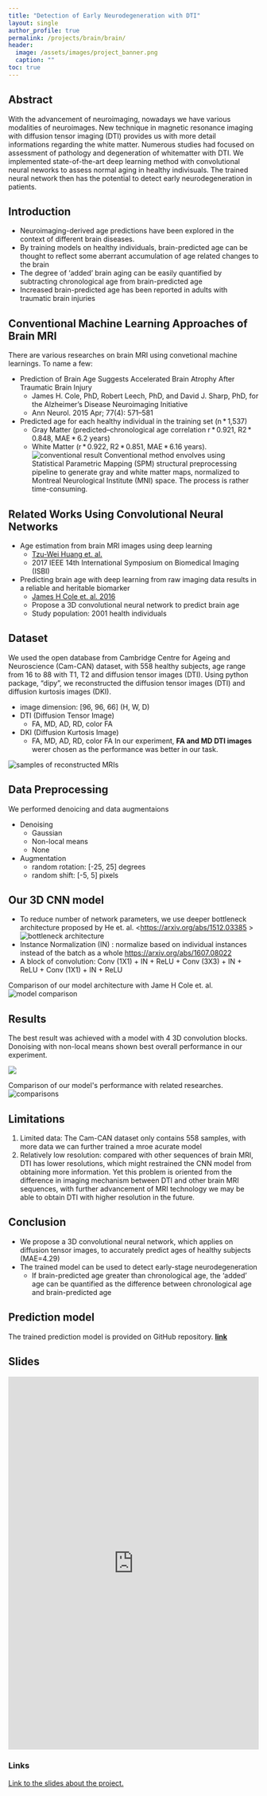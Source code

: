 ```yaml
---
title: "Detection of Early Neurodegeneration with DTI"
layout: single
author_profile: true
permalink: /projects/brain/brain/
header:
  image: /assets/images/project_banner.png
  caption: ""
toc: true
---
```


## Abstract
With the advancement of neuroimaging, nowadays we have various modalities of neuroimages. New technique in magnetic resonance imaging with diffusion tensor imaging (DTI) provides us with more detail informations regarding the white matter. Numerous studies had focused on assessment of pathology and degeneration of whitematter with DTI. 
We implemented state-of-the-art deep learning method with convolutional neural neworks to assess normal aging in healthy indivisuals. The trained neural network then has the potential to detect early neurodegeneration in patients.

## Introduction
- Neuroimaging-derived age predictions have been explored in the context of different brain diseases. 
- By training models on healthy individuals, brain-predicted age can be thought to reflect some aberrant accumulation of age related changes to the brain
- The degree of ‘added’ brain aging can be easily quantified by subtracting chronological age from brain-predicted age
- Increased brain-predicted age has been reported in adults with traumatic brain injuries

## Conventional Machine Learning Approaches of Brain MRI
There are various researches on brain MRI using convetional machine learnings. To name a few:
- Prediction of Brain Age Suggests Accelerated Brain Atrophy After Traumatic Brain Injury
   - James H. Cole, PhD, Robert Leech, PhD, and David J. Sharp, PhD, for the Alzheimer’s Disease Neuroimaging Initiative
   - Ann Neurol. 2015 Apr; 77(4): 571–581
- Predicted age for each healthy individual in the training set (n * 1,537)
   - Gray Matter (predicted–chronological age correlation r * 0.921, R2 * 0.848, MAE * 6.2 years)
   - White Matter (r * 0.922, R2 * 0.851, MAE * 6.16 years).
![conventional result](/assets/images/neuro/conventional.png)
Conventional method envolves using Statistical Parametric Mapping (SPM) structural preprocessing pipeline to generate gray and white matter maps, normalized to Montreal Neurological Institute (MNI) space. The process is rather time-consuming.

## Related Works Using Convolutional Neural Networks
- Age estimation from brain MRI images using deep learning
   - [Tzu-Wei Huang et. al.](http://www.cs.nthu.edu.tw/~htchen/aemri/aemri.pdf)
   - 2017 IEEE 14th International Symposium on Biomedical Imaging (ISBI)
- Predicting brain age with deep learning from raw imaging data results in a reliable and heritable biomarker
   - [James H Cole et. al. 2016](https://arxiv.org/abs/1612.02572)
   - Propose a 3D convolutional neural network to predict brain age
   - Study population: 2001 health individuals

## Dataset
We used the open database from Cambridge Centre for Ageing and Neuroscience (Cam-CAN) dataset, with 558 healthy subjects, age range from 16 to 88 with T1, T2 and diffusion tensor images (DTI).
Using python package, “dipy”, we reconstructed the diffusion tensor images (DTI) and diffusion kurtosis images (DKI).
- image dimension: [96, 96, 66] (H, W, D)
- DTI (Diffusion Tensor Image)
   - FA, MD, AD, RD, color FA
- DKI (Diffusion Kurtosis Image)
   - FA, MD, AD, RD, color FA
In our experiment, **FA and MD DTI images** werer chosen as the performance was better in our task.

![samples of reconstructed MRIs](/assets/images/neuro/dti_dki.png)

## Data Preprocessing
We performed denoicing and data augmentaions
- Denoising
   - Gaussian 
   - Non-local means
   - None
- Augmentation
   - random rotation: [-25, 25] degrees
   - random shift: [-5, 5] pixels

## Our 3D CNN model
- To reduce number of network parameters, we use deeper bottleneck architecture proposed by He et. al. <https://arxiv.org/abs/1512.03385 >
![bottleneck architecture](/assets/images/neuro/structure.png)
 - Instance Normalization (IN) : normalize based on individual instances instead of the batch as a whole <https://arxiv.org/abs/1607.08022>
 - A block of convolution: Conv (1X1) + IN + ReLU + Conv (3X3) + IN + ReLU + Conv (1X1) + IN + ReLU 

Comparison of our model architecture with Jame H Cole et. al.
![model comparison](/assets/images/neuro/result_table.png)

## Results
The best result was achieved with a model with 4 3D convolution blocks. Donoising with non-local means shown best overall performance in our experiment.

![](/assets/images/neuro/result.png)

Comparison of our model's performance with related researches.
![comparisons](/assets/images/neuro/comparison.png)


## Limitations
1. Limited data: The Cam-CAN dataset only contains 558 samples, with more data we can further trained a mroe acurate model
2. Relatively low resolution: compared with other sequences of brain MRI, DTI has lower resolutions, which might restrained the CNN model from obtaining more information. Yet this problem is oriented from the difference in imaging mechanism between DTI and other brain MRI sequences, with further advancement of MRI technology we may be able to obtain DTI with higher resolution in the future.

## Conclusion
- We propose a 3D convolutional neural network, which applies on diffusion tensor images, to accurately predict ages of healthy subjects (MAE=4.29)
- The trained model can be used to detect early-stage neurodegeneration
  - If brain-predicted age greater than chronological age, the ‘added’ age can be quantified as the difference between chronological age and brain-predicted age

## Prediction model
The trained prediction model is provided on GitHub repository. [**link**](https://github.com/spreadwyvern/neurodegeneration)

## Slides

<style>
.responsive-wrap iframe{ max-width: 100%;}
</style>
<div class="responsive-wrap">
<!-- this is the embed code provided by Google -->
  <iframe src="https://docs.google.com/presentation/d/e/2PACX-1vSlZaKOw-BVhiEaacO7Bdg4FbfwhTZWaP-Qs_3lbP21Goxin1CWdMmMfh7ymsPKoAlM7zEzFPmaWVmr/embed?start=false&loop=false&delayms=3000" frameborder="0" width="960" height="749" allowfullscreen="true" mozallowfullscreen="true" webkitallowfullscreen="true"></iframe>
<!-- Google embed ends -->
</div>

### Links
[Link to the slides about the project.](https://docs.google.com/presentation/d/1EtcB3jbhp1rrAvZ4CVIkq0QPqe0TyLV0vdIxaAhGWes/edit?usp=sharing)